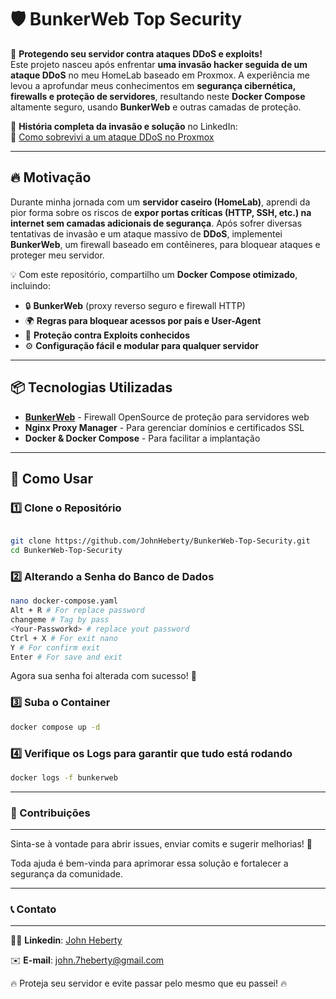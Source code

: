 # 🛡️ BunkerWeb Top Security

🚀 **Protegendo seu servidor contra ataques DDoS e exploits!**  
Este projeto nasceu após enfrentar **uma invasão hacker seguida de um ataque DDoS** no meu HomeLab baseado em Proxmox. A experiência me levou a aprofundar meus conhecimentos em **segurança cibernética, firewalls e proteção de servidores**, resultando neste **Docker Compose** altamente seguro, usando **BunkerWeb** e outras camadas de proteção.

📖 **História completa da invasão e solução** no LinkedIn:  
🔗 [Como sobrevivi a um ataque DDoS no Proxmox](https://www.linkedin.com/pulse/como-sobrevivi-um-ataque-ddos-proxmox-seguido-por-invas%C3%A3o-heberty-ti7xf)

---

## 🔥 Motivação

Durante minha jornada com um **servidor caseiro (HomeLab)**, aprendi da pior forma sobre os riscos de **expor portas críticas (HTTP, SSH, etc.) na internet sem camadas adicionais de segurança**. Após sofrer diversas tentativas de invasão e um ataque massivo de **DDoS**, implementei **BunkerWeb**, um firewall baseado em contêineres, para bloquear ataques e proteger meu servidor.

💡 Com este repositório, compartilho um **Docker Compose otimizado**, incluindo:
- 🔒 **BunkerWeb** (proxy reverso seguro e firewall HTTP)
- 🌍 **Regras para bloquear acessos por país e User-Agent**
- 🚫 **Proteção contra Exploits conhecidos**
- ⚙️ **Configuração fácil e modular para qualquer servidor**

---

## 📦 Tecnologias Utilizadas

- **[BunkerWeb](https://github.com/bunkerity/bunkerweb)** - Firewall OpenSource de proteção para servidores web
- **Nginx Proxy Manager** - Para gerenciar domínios e certificados SSL
- **Docker & Docker Compose** - Para facilitar a implantação
---

## 🚀 Como Usar

### 1️⃣ **Clone o Repositório**
```sh

git clone https://github.com/JohnHeberty/BunkerWeb-Top-Security.git
cd BunkerWeb-Top-Security
```

### 2️⃣ **Alterando a Senha do Banco de Dados**
```sh
nano docker-compose.yaml
Alt + R # For replace password
changeme # Tag by pass
<Your-Passworkd> # replace yout password
Ctrl + X # For exit nano
Y # For confirm exit
Enter # For save and exit
```
Agora sua senha foi alterada com sucesso! 🚀

### 3️⃣ **Suba o Container**
```sh
docker compose up -d
```
### 4️⃣ **Verifique os Logs para garantir que tudo está rodando**
```sh
docker logs -f bunkerweb
```

---
### 🤝 Contribuições
---

Sinta-se à vontade para abrir issues, enviar comits e sugerir melhorias! 🚀

Toda ajuda é bem-vinda para aprimorar essa solução e fortalecer a segurança da comunidade.

---
### 📞 Contato
---
🧑‍💼 **Linkedin**: [John Heberty](ttps://www.linkedin.com/in/john-heberty/)

✉️ **E-mail**: john.7heberty@gmail.com

🔥 Proteja seu servidor e evite passar pelo mesmo que eu passei! 🔥

